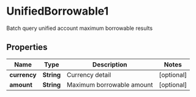 
# UnifiedBorrowable1

Batch query unified account maximum borrowable results

## Properties

Name | Type | Description | Notes
------------ | ------------- | ------------- | -------------
**currency** | **String** | Currency detail |  [optional]
**amount** | **String** | Maximum borrowable amount |  [optional]

